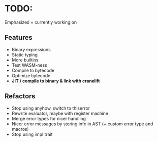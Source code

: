 # TODO:
Emphasized = currently working on

## Features
 * Binary expressions
 * Static typing
 * More builtins
 * Test WASM-ness
 * Compile to bytecode
 * Optimize bytecode
 * **JIT / compile to binary & link with cranelift**

## Refactors
* Stop using anyhow, switch to thiserror
* Rewrite evaluator, maybe with register machine
* Merge error types for nicer handling
* Nicer error messages by storing info in AST (+ custom error type and macros)
* Stop using impl trait
